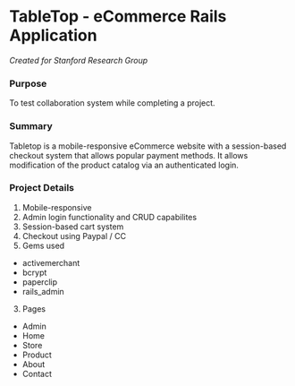# TableTop - eCommerce Rails Application
*Created for Stanford Research Group*

### Purpose
To test collaboration system while completing a project.

### Summary
Tabletop is a mobile-responsive eCommerce website with a session-based checkout system that allows popular payment methods. It allows modification of the product catalog via an authenticated login.

### Project Details

1. Mobile-responsive
2. Admin login functionality and CRUD capabilites
2. Session-based cart system
3. Checkout using Paypal / CC
3. Gems used
  * activemerchant
  * bcrypt
  * paperclip
  * rails_admin
3. Pages
  * Admin  
  * Home  
  * Store  
  * Product  
  * About  
  * Contact  
